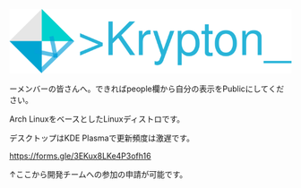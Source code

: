 <img src="https://raw.githubusercontent.com/krypton-linux/krypton-artworks/refs/heads/main/logo/logo.svg"></img>

ーメンバーの皆さんへ。できればpeople欄から自分の表示をPublicにしてください。

Arch LinuxをベースとしたLinuxディストロです。

デスクトップはKDE Plasmaで更新頻度は激遅です。

https://forms.gle/3EKux8LKe4P3ofh16

↑ここから開発チームへの参加の申請が可能です。
